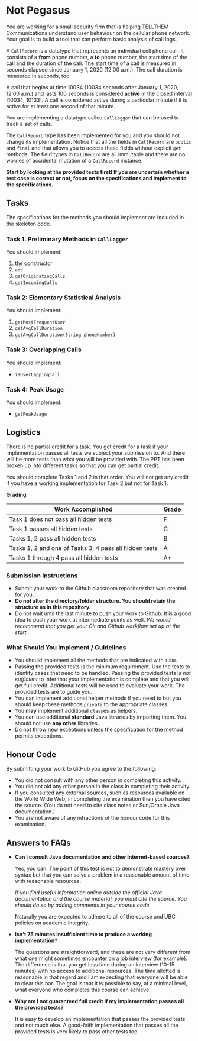 # Not Pegasus

You are working for a small security firm that is helping TELLTHEM Communications understand user behaviour on the cellular phone network. Your goal is to build a tool that can perform basic analysis of call logs.

A `CallRecord` is a datatype that represents an individual cell phone call. It consists of a **from** phone number, a **to** phone number, the start time of the call and the duration of the call. The start time of a call is measured in seconds elapsed since January 1, 2020 (12:00 a.m.). The call duration is measured in seconds, too.

A call that begins at time 10034 (10034 seconds after January 1, 2020, 12:00 a.m.) and lasts 100 seconds is considered **active** in the closed interval [10034, 10133]. A call is considered active during a particular minute if it is active for at least one second of that minute.

You are implementing a datatype called `CallLogger` that can be used to track a set of calls.

The `CallRecord` type has been implemented for you and you should not change its implementation. Notice that all the fields in `CallRecord` are `public` and `final` and that allows you to access these fields without explicit `get` methods. The field types in `CallRecord` are all immutable and there are no worries of accidental mutation of a `CallRecord` instance.

**Start by looking at the provided tests first! If you are uncertain whether a test case is correct or not, focus on the specifications and implement to the specifications.**

## Tasks

The specifications for the methods you should implement are included in the skeleton code.

### Task 1: Preliminary Methods in `CallLogger`

You should implement:

1. the constructor
2. `add`
3. `getOriginatingCalls`
4. `getIncomingCalls`

### Task 2: Elementary Statistical Analysis

You should implement:

1. `getMostFrequentUser`
2. `getAvgCallDuration`
3. `getAvgCallDuration(String phoneNumber)`

### Task 3: Overlapping Calls

You should implement:

- `isOverLappingCall`

### Task 4: Peak Usage

You should implement:

- `getPeakUsage`

## Logistics

There is no partial credit for a task. You get credit for a task if your implementation passes all tests we subject your submission to. And there will be more tests than what  you will be provided with. The PPT has been broken up into different  tasks so that you can get partial credit. 

You should complete Tasks 1 and 2 in that order. You will not get any credit if you have a working implementation for Task 2 but not for Task 1.

**Grading**

| Work Accomplished | Grade |
| ----------------- | ----- |
| Task 1 does not pass all hidden tests | F |
| Task 1 passes all hidden tests | C |
| Tasks 1, 2 pass all hidden tests | B |
| Tasks 1, 2 and one of Tasks 3, 4 pass all hidden tests | A |
| Tasks 1 through 4 pass all hidden tests | A+ |

### Submission Instructions

+ Submit your work to the Github classroom repository that was created for you.
+ **Do not alter the directory/folder structure. You should retain the structure as in this repository.**
+ Do not wait until the last minute to push your work to Github. It is a good idea to push your work at intermediate points as well. _We would recommend that you get your Git and Github workflow set up at the start._

### What Should You Implement / Guidelines

+ You should implement all the methods that are indicated with `TODO`.
+ Passing the provided tests is the minimum requirement. Use the tests to identify cases that need to be handled. Passing the provided tests is *not sufficient* to infer that your implementation is complete and that you will get full credit. Additional tests will be used to evaluate your work. The provided tests are to guide you.
+ You can implement additional helper methods if you need to but you should keep these methods `private` to the appropriate classes.
+ You **may** implement additional `class`es as helpers.
+ You can use additional **standard** Java libraries by importing them. You should not use **any other** libraries.
+ Do not throw new exceptions unless the specification for the method permits exceptions.


## Honour Code

By submitting your work to GitHub you agree to the following:

+ You did not consult with any other person in completing this activity.
+ You did not aid any other person in the class in completing their activity.
+ If you consulted any external sources, such as resources available on the World Wide Web, in completing the examination then you have cited the source. (You do not need to cite class notes or Sun/Oracle Java documentation.)
+ You are not aware of any infractions of the honour code for this examination.

## Answers to FAQs

* **Can I consult Java documentation and other Internet-based sources?**

    Yes, you can. The point of this test is not to demonstrate mastery over syntax but that you can solve a problem in a    reasonable amount of time with reasonable resources.

    *If you find useful information online outside the official Java documentation and the course material, you must cite the source. You should do so by adding comments in your source code.*

    Naturally you are expected to adhere to all of the course and UBC policies on academic integrity.

* **Isn't 75 minutes insufficient time to produce a working implementation?**

    The questions are straightforward, and these are not very different from what one might sometimes encounter on a job interview (for example). The difference is that you get less time during an interview (10-15 minutes) with no access to additional resources. The time allotted is reasonable in that regard and I am expecting that everyone will be able to clear this bar. The goal is that it is possible to say, at a minimal level, what everyone who completes this course can achieve.

* **Why am I not guaranteed full credit if my implementation passes all the provided tests?**

    It is easy to develop an implementation that passes the provided tests and not much else. A good-faith implementation that passes all the provided tests is very likely to pass other tests too.